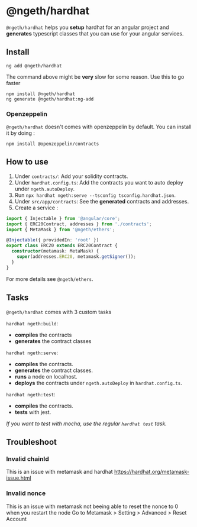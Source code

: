 # @ngeth/hardhat

`@ngeth/hardhat` helps you **setup** hardhat for an angular project and **generates** typescript classes that you can use for your angular services.

## Install
```
ng add @ngeth/hardhat
```

The command above might be **very** slow for some reason. Use this to go faster
```
npm install @ngeth/hardhat
ng generate @ngeth/hardhat:ng-add
```


### Openzeppelin
`@ngeth/hardhat` doesn't comes with openzeppelin by default.
You can install it by doing : 
```
npm install @openzeppelin/contracts
```

## How to use
1. Under `contracts/`: Add your solidity contracts.
2. Under `hardhat.config.ts`: Add the contracts you want to auto deploy under `ngeth.autoDeploy`.
3. Run `npx hardhat ngeth:serve --tsconfig tsconfig.hardhat.json`.
4. Under `src/app/contracts`: See the **generated** contracts and addresses.
5. Create a service : 

```typescript
import { Injectable } from '@angular/core';
import { ERC20Contract, addresses } from './contracts';
import { MetaMask } from '@ngeth/ethers';

@Injectable({ providedIn: 'root' })
export class ERC20 extends ERC20Contract {
  constructor(metamask: MetaMask) {
    super(addresses.ERC20, metamask.getSigner());
  }
}
```
For more details see `@ngeth/ethers`.


## Tasks
`@ngeth/hardhat` comes with 3 custom tasks

`hardhat ngeth:build`: 
- **compiles** the contracts
- **generates** the contract classes

`hardhat ngeth:serve`: 
- **compiles** the contracts.
- **generates** the contract classes.
- **runs** a node on localhost.
- **deploys** the contracts under `ngeth.autoDeploy` in `hardhat.config.ts`.

`hardhat ngeth:test`:
- **compiles** the contracts.
- **tests** with jest.

_If you want to test with mocha, use the regular `hardhat test` task._

## Troubleshoot

### Invalid chainId
This is an issue with metamask and hardhat
https://hardhat.org/metamask-issue.html

### Invalid nonce
This is an issue with metamask not beeing able to reset the nonce to 0 when you restart the node
Go to Metamask > Setting > Advanced > Reset Account